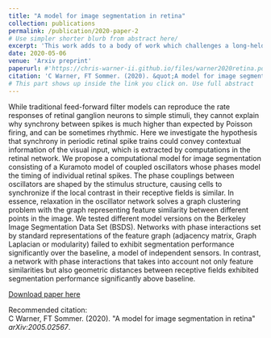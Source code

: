 ```yaml
---
title: "A model for image segmentation in retina"
collection: publications
permalink: /publication/2020-paper-2
# Use simpler shorter blurb from abstract here/
excerpt: 'This work adds to a body of work which challenges a long-held assumption of visual neuroscience that retinal ganglion cells *only* encode local stimulus properties in their firing rates. We simulate a dynamical system of phase-coupled oscillators to model the phase-of-firing interactions between spiking neurons responding to natural stimulus. These interactions influence synchrony between pairs of neurons and encode extended stimulus features in the fine-time correlations introduced into spike trains. In this work, we compare several graph construction methods from the graph theoretic community detection literature and contribute a new method to that body that outperforms existing method on the Berkeley Image Segmentation Data Set (BSDS).'
date: 2020-05-06
venue: 'Arxiv preprint'
paperurl: #'https://chris-warner-ii.github.io/files/warner2020retina.pdf'
citation: 'C Warner, FT Sommer. (2020). &quot;A model for image segmentation in retina.&quot; <i>arXiv:2005.02567</i>.'
# This part shows up inside the link you click on. Use full abstract
---
```

While traditional feed-forward filter models can reproduce the rate responses of retinal ganglion neurons to simple stimuli, they cannot explain why synchrony between spikes is much higher than expected by Poisson firing, and can be sometimes rhythmic. Here we investigate the hypothesis that synchrony in periodic retinal spike trains could convey contextual information of the visual input, which is extracted by computations in the retinal network. We propose a computational model for image segmentation consisting of a Kuramoto model of coupled oscillators whose phases model the timing of individual retinal spikes. The phase couplings between oscillators are shaped by the stimulus structure, causing cells to synchronize if the local contrast in their receptive fields is similar. In essence, relaxation in the oscillator network solves a graph clustering problem with the graph representing feature similarity between different points in the image. We tested different model versions on the Berkeley Image Segmentation Data Set (BSDS). Networks with phase interactions set by standard representations of the feature graph (adjacency matrix, Graph Laplacian or modularity) failed to exhibit segmentation performance significantly over the baseline, a model of independent sensors. In contrast, a network with phase interactions that takes into account not only feature similarities but also geometric distances between receptive fields exhibited segmentation performance significantly above baseline.

[Download paper here](https://chris-warner-ii.github.io/files/warner2020retina.pdf)

Recommended citation: \
C Warner, FT Sommer. (2020). "A model for image segmentation in retina" <i>arXiv:2005.02567</i>.